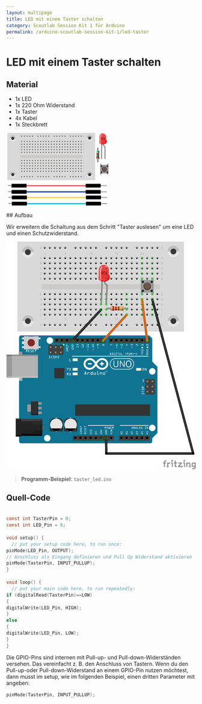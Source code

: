 ```yaml
---
layout: multipage
title: LED mit einem Taster schalten
category: Scoutlab Session Kit 1 für Arduino
permalink: /arduino-scoutlab-session-kit-1/led-taster
---
```

# LED mit einem Taster schalten

## Material
* 1x LED
* 1x 220 Ohm Widerstand
* 1x Taster
* 4x Kabel
* 1x Steckbrett

![](images/material_taster_led_arduino.png)
<div style="page-break-after: always;"></div>
## Aufbau

Wir erweitern die Schaltung aus dem Schritt "Taster auslesen" um eine LED und einen Schutzwiderstand.

![Aufbau](images/button_led_arduino_Steckplatine.png)


>**Programm-Beispiel**: `taster_led.ino`


## Quell-Code

```c

const int TasterPin = 0;
const int LED_Pin = 8;

void setup() {
  // put your setup code here, to run once:
pinMode(LED_Pin, OUTPUT);
// Anschluss als Eingang definieren und Pull Up Widerstand aktivieren
pinMode(TasterPin, INPUT_PULLUP);
}

void loop() {
  // put your main code here, to run repeatedly:
if (digitalRead(TasterPin)==LOW)
{
digitalWrite(LED_Pin, HIGH);
}
else
{
digitalWrite(LED_Pin, LOW);
}
}
```

Die GPIO-Pins sind internen mit Pull-up- und Pull-down-Widerständen versehen. Das vereinfacht z. B. den Anschluss von Tastern. Wenn du den Pull-up-oder Pull-down-Widerstand an einem GPIO-Pin nutzen möchtest, dann musst im setup, wie im folgenden Beispiel, einen dritten Parameter mit angeben:

```C
pinMode(TasterPin, INPUT_PULLUP);
```
